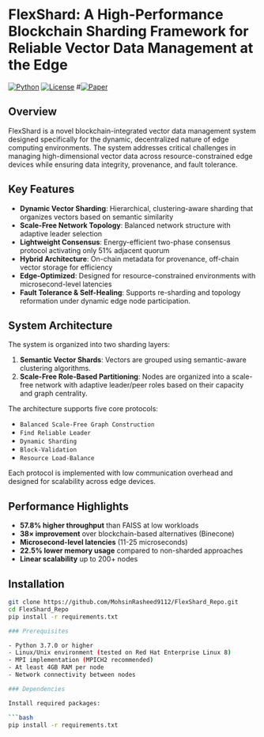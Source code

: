 # FlexShard: A High-Performance Blockchain Sharding Framework for Reliable Vector Data Management at the Edge

[![Python](https://img.shields.io/badge/python-3.7+-blue.svg)](https://www.python.org/downloads/)
[![License](https://img.shields.io/badge/license-MIT-green.svg)](LICENSE)
#[![Paper](https://img.shields.io/badge/paper-PVLDB%202026-red.svg)](link-to-paper)

## Overview

FlexShard is a novel blockchain-integrated vector data management system designed specifically for the dynamic, decentralized nature of edge computing environments. The system addresses critical challenges in managing high-dimensional vector data across resource-constrained edge devices while ensuring data integrity, provenance, and fault tolerance.

## Key Features

- **Dynamic Vector Sharding**: Hierarchical, clustering-aware sharding that organizes vectors based on semantic similarity
- **Scale-Free Network Topology**: Balanced network structure with adaptive leader selection
- **Lightweight Consensus**: Energy-efficient two-phase consensus protocol activating only 51% adjacent quorum
- **Hybrid Architecture**: On-chain metadata for provenance, off-chain vector storage for efficiency
- **Edge-Optimized**: Designed for resource-constrained environments with microsecond-level latencies
- **Fault Tolerance & Self-Healing**: Supports re-sharding and topology reformation under dynamic edge node participation.

## System Architecture

The system is organized into two sharding layers:

1. **Semantic Vector Shards**: Vectors are grouped using semantic-aware clustering algorithms.
2. **Scale-Free Role-Based Partitioning**: Nodes are organized into a scale-free network with adaptive leader/peer roles based on their capacity and graph centrality.

The architecture supports five core protocols:

- `Balanced Scale-Free Graph Construction`
- `Find Reliable Leader`
- `Dynamic Sharding`
- `Block-Validation`
- `Resource Load-Balance`

Each protocol is implemented with low communication overhead and designed for scalability across edge devices.


## Performance Highlights

- **57.8% higher throughput** than FAISS at low workloads
- **38× improvement** over blockchain-based alternatives (Binecone)
- **Microsecond-level latencies** (11-25 microseconds)
- **22.5% lower memory usage** compared to non-sharded approaches
- **Linear scalability** up to 200+ nodes

## Installation

```bash
git clone https://github.com/MohsinRasheed9112/FlexShard_Repo.git
cd FlexShard_Repo
pip install -r requirements.txt

### Prerequisites

- Python 3.7.0 or higher
- Linux/Unix environment (tested on Red Hat Enterprise Linux 8)
- MPI implementation (MPICH2 recommended)
- At least 4GB RAM per node
- Network connectivity between nodes

### Dependencies

Install required packages:

```bash
pip install -r requirements.txt
